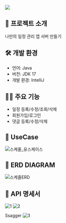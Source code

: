 
![](https://capsule-render.vercel.app/api?type=waving&height=300&color=gradient&text=Spring%20Task)
## 👋 프로젝트 소개
나만의 일정 관리 앱 서버 만들기


## 🛠️ 개발 환경
- 언어: Java
- 버전: JDK 17
- 개발 환경: IntelliJ

## 🦻🏻 주요 기능
- 일정 등록/수정/조회/삭제
- 회원가입/로그인
- 댓글 등록/수정/삭제

## 📝 UseCase
![스케줄_유스케이스](https://github.com/ne103/schedules/assets/164742269/19e37ac9-3f5d-4d5c-9754-a685abc4bfd6)



## 📝 ERD DIAGRAM 
![스케줄ERD](https://github.com/ne103/schedules/assets/164742269/bac9a40d-7d18-487f-95fa-c6c8e721c713)



## 📖 API 명세서
![1](https://github.com/ne103/schedules/assets/164742269/a95b1c3e-188d-44a9-93d1-26df974e4a45)
![2](https://github.com/ne103/schedules/assets/164742269/4ac728b9-2a20-4d00-ad58-b634eb68a693)

Ssagger
![3](https://github.com/ne103/schedules/assets/164742269/b6e3f827-115e-412c-a0f9-986144fa4269)

